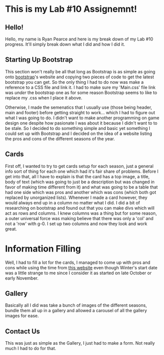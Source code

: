 # This is my Lab #10 Assignemnt!
## Hello!
Hello, my name is Ryan Pearce and here is my break down of my Lab #10 progress. It'll simply break down what I did and how I did it.

## Starting Up Bootstrap
This section won't really be all that long as Bootstrap is as simple as going onto [bootstrap](https://getbootstrap.com/)'s website and copying two pieces of code to get the latest bootstrap you can get. So the only thing I had to do now was make a reference to a CSS file and link it. I had to make sure my 'Main.css' file link was _under_ the bootstrap one as for some reason Bootstrap seems to like to replace my .css when I place it above.

Otherwise, I made the semenatics that I usually use (those being header, main and footer) before getting straight to work... which I had to figure out what I was going to do. I didn't want to make another programming on game design one despite how pasionate I was about it because I didn't want to to be stale. So I decided to do something simple and basic yet something I could set up with Bootstrap and I decided on the idea of a website listing the pros and cons of the different seasons of the year.

## Cards
First off, I wanted to try to get cards setup for each season, just a general info sort of thing for each one which had it's fair share of problems. Before I get into that, all I have to explain is that the card has a top image, a title, body of text (which was going to just be a description but was changed in favor of making time different from it) and what was going to be a table that had one side which was pros and another which was cons (which both got replaced by unorganized lists). Whenever I made a card however, they would always end up in a column no matter what I did. I did a bit of researching on bootstrap and found out that you can make divs which will act as rows and columns. I knew columns was a thing but for some reason, a outer universal force was making believe that there was only a 'col' and not a 'row' with g-0. I set up two columns and now they look and work great.

# Information Filling
Well, I had to fill a lot for the cards, I managed to come up with pros and cons while using the time from [this website](https://www.timeanddate.com/calendar/seasons.html) even though Winter's start date was a little strange to me since I consider it as started on late October or early November.

## Gallery
Basically all I did was take a bunch of images of the different seasons, bundle them all up in a gallery and allowed a carousel of all the gallery images for ease.

## Contact Us
This was just as simple as the Gallery, I just had to make a form. Not really much I had to do for that.